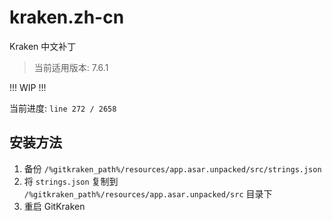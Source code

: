 # kraken.zh-cn

Kraken 中文补丁

> 当前适用版本: 7.6.1

!!! WIP !!!

当前进度: `line 272 / 2658`

## 安装方法

1. 备份 `/%gitkraken_path%/resources/app.asar.unpacked/src/strings.json`
2. 将 `strings.json` 复制到 `/%gitkraken_path%/resources/app.asar.unpacked/src` 目录下
3. 重启 GitKraken